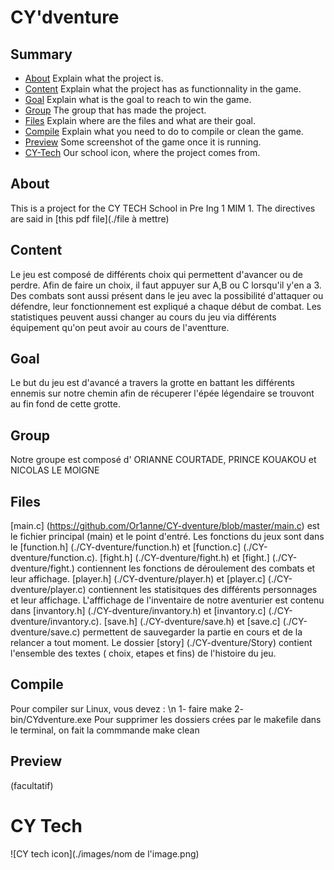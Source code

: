 
# CY'dventure

## Summary
- [About](#about) Explain what the project is.
- [Content](#content) Explain what the project has as functionnality in the game.
- [Goal](#goal) Explain what is the goal to reach to win the game.
- [Group](#group) The group that has made the project.
- [Files](#files) Explain where are the files and what are their goal.
- [Compile](#compile) Explain what you need to do to compile or clean the game.
- [Preview](#preview) Some screenshot of the game once it is running.
- [CY-Tech](#cy-tech) Our school icon, where the project comes from.

## About

This is a project for the CY TECH School in Pre Ing 1 MIM 1. The directives are said in [this pdf file](./file à mettre)

## Content

Le jeu est composé de différents choix qui permettent d'avancer ou de perdre. Afin de faire un choix, il faut appuyer sur A,B ou C lorsqu'il y'en a 3. Des combats sont aussi présent dans le jeu avec la possibilité d'attaquer ou défendre, leur fonctionnement est expliqué a chaque début de combat. Les statistiques peuvent aussi changer au cours du jeu via différents équipement qu'on peut avoir au cours de l'aventture.

## Goal

Le but du jeu est d'avancé a travers la grotte en battant les différents ennemis sur notre chemin afin de récuperer l'épée légendaire se trouvont au fin fond de cette grotte.

## Group
Notre groupe est composé d' ORIANNE COURTADE, PRINCE KOUAKOU et NICOLAS LE MOIGNE

## Files 
[main.c] (https://github.com/Or1anne/CY-dventure/blob/master/main.c) est le fichier principal (main) et le point d'entré. Les fonctions du jeux sont dans le [function.h] (./CY-dventure/function.h) et  [function.c] (./CY-dventure/function.c). [fight.h] (./CY-dventure/fight.h) et  [fight.] (./CY-dventure/fight.) contiennent les fonctions de déroulement des combats et leur affichage. [player.h] (./CY-dventure/player.h) et  [player.c] (./CY-dventure/player.c) contiennent les statisitques des différents personnages et leur affichage. L'afffichage de l'inventaire de notre aventurier est contenu dans [invantory.h]  (./CY-dventure/invantory.h) et  [invantory.c]  (./CY-dventure/invantory.c). [save.h] (./CY-dventure/save.h) et [save.c] (./CY-dventure/save.c) permettent de sauvegarder la partie en cours et de la relancer a tout moment. Le dossier [story] (./CY-dventure/Story) contient l'ensemble des textes ( choix, etapes et fins) de l'histoire du jeu.
## Compile 
Pour compiler sur Linux, vous devez :
\n 1- faire make 
2- bin/CYdventure.exe 
Pour supprimer les dossiers crées par le makefile dans le terminal, on fait la commmande make clean 

## Preview
(facultatif)

# CY Tech 
![CY tech icon](./images/nom de l'image.png)
